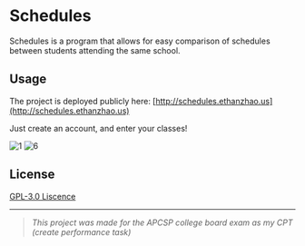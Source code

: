 # Schedules

Schedules is a program that allows for easy comparison of schedules between students attending the same school.

## Usage

The project is deployed publicly here: [http://schedules.ethanzhao.us](http://schedules.ethanzhao.us)

Just create an account, and enter your classes!

![1](https://user-images.githubusercontent.com/95988712/232172207-8fb0cc56-ffda-4867-bb60-4e8c19f6f52f.png)
![6](https://user-images.githubusercontent.com/95988712/232172224-b27bbf51-916b-4a5f-89ef-a5e006e55e85.png)

## License

[GPL-3.0 Liscence](https://choosealicense.com/licenses/gpl-3.0/)

-----

> *This project was made for the APCSP college board exam as my CPT (create performance task)*
